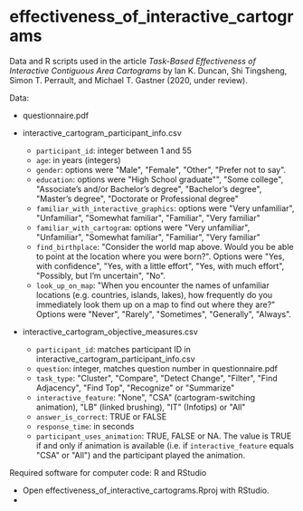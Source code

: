 # effectiveness_of_interactive_cartograms

Data and R scripts used in the article *Task-Based Effectiveness of Interactive Contiguous Area Cartograms* by Ian K. Duncan, Shi Tingsheng, Simon T. Perrault, and Michael T. Gastner (2020, under review).

Data:

- questionnaire.pdf
- interactive_cartogram_participant_info.csv
    * `participant_id`: integer between 1 and 55
    * `age`: in years (integers)
    * `gender`: options were "Male", "Female", "Other", "Prefer not to say".
    * `education`: options were "High School graduate"", "Some college",
      "Associate’s and/or Bachelor’s degree", "Bachelor’s degree", "Master’s
      degree", "Doctorate or Professional degree"
    * `familiar_with_interactive_graphics`: options were "Very unfamiliar",
      "Unfamiliar", "Somewhat familiar", "Familiar", "Very familiar"
    * `familiar_with_cartogram`: options were "Very unfamiliar", "Unfamiliar",
      "Somewhat familiar", "Familiar", "Very familiar"
    * `find_birthplace`: "Consider the world map above. Would you be able to
      point at the location where you were born?".
      Options were "Yes, with confidence", "Yes, with a little effort",
      "Yes, with much effort", "Possibly, but I’m uncertain", "No".
    * `look_up_on_map`: "When you encounter the names of unfamiliar locations
      (e.g. countries, islands, lakes), how frequently do you immediately look
      them up on a map to find out where they are?"
      Options were "Never", "Rarely", "Sometimes", "Generally", "Always".

- interactive_cartogram_objective_measures.csv
    * `participant_id`: matches participant ID in
      interactive_cartogram_participant_info.csv
    * `question`: integer, matches question number in questionnaire.pdf
    * `task_type`: "Cluster", "Compare", "Detect Change", "Filter",
      "Find Adjacency", "Find Top", "Recognize" or "Summarize"
    * `interactive_feature`: "None", "CSA" (cartogram-switching animation),
      "LB" (linked brushing), "IT" (Infotips) or "All"
    * `answer_is_correct`: TRUE or FALSE
    * `response_time`: in seconds
    * `participant_uses_animation`: TRUE, FALSE or NA.
      The value is TRUE if and only if animation is available (i.e. if
      `interactive_feature` equals "CSA" or "All") and the participant played
      the animation.

Required software for computer code: R and RStudio

- Open effectiveness_of_interactive_cartograms.Rproj with RStudio.
- 